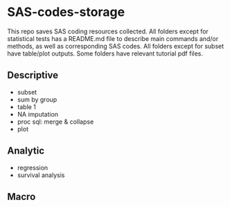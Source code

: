 # SAS-codes-storage
This repo saves SAS coding resources collected. All folders except for statistical tests has a README.md file to describe main commands and/or methods, as well as corresponding SAS codes. All folders except for subset have table/plot outputs. Some folders have relevant tutorial pdf files. 

## Descriptive
* subset
* sum by group
* table 1
* NA imputation
* proc sql: merge & collapse
* plot

## Analytic
* regression
* survival analysis

## Macro
